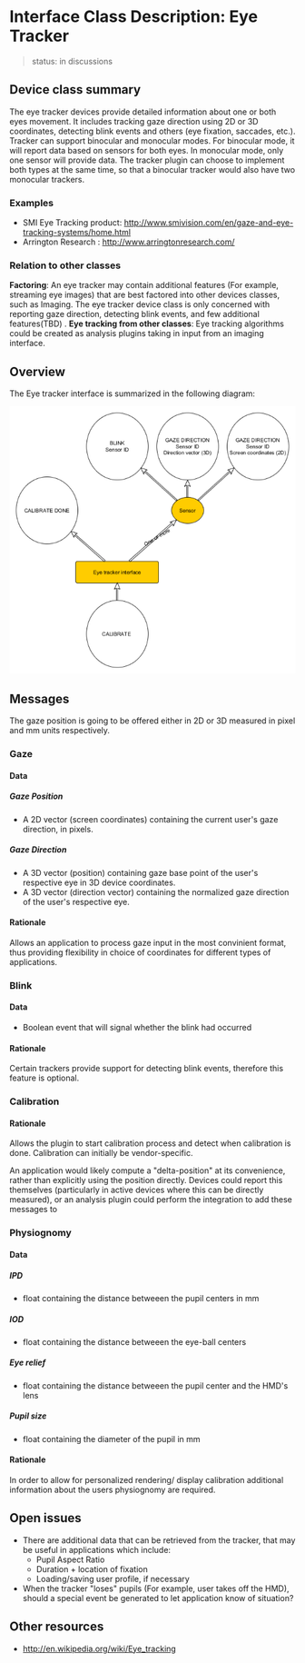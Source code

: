 # Interface Class Description: Eye Tracker

> status: in discussions

## Device class summary
The eye tracker devices provide detailed information about one or both eyes movement. It includes tracking gaze direction using 2D or 3D coordinates, detecting blink events and others (eye fixation, saccades, etc.). Tracker can support binocular and monocular modes. For binocular mode, it will report data based on sensors for both eyes. In monocular mode, only one sensor will provide data. 
The tracker plugin can choose to implement both types at the same time, so that a binocular tracker would also have two monocular trackers.

### Examples
- SMI Eye Tracking product: <http://www.smivision.com/en/gaze-and-eye-tracking-systems/home.html>
- Arrington Research : <http://www.arringtonresearch.com/>
	

### Relation to other classes
**Factoring**: An eye tracker may contain additional features (For example, streaming eye images) that are best factored into other devices classes, such as Imaging. The eye tracker device class is only concerned with reporting gaze direction, detecting blink events, and few additional features(TBD) .
**Eye tracking from other classes**: Eye tracking algorithms could be created as analysis plugins taking in input from an imaging interface.


## Overview
The Eye tracker interface is summarized in the following diagram:

![Eye tracker interface class](EyeTrackerIntefaceClass.png)

## Messages
The gaze position is going to be offered either in 2D or 3D measured in pixel and mm units respectively.

### Gaze
#### Data
##### Gaze Position
- A 2D vector (screen coordinates) containing the current user's gaze direction, in pixels.

##### Gaze Direction 
- A 3D vector (position) containing gaze base point of the user's respective eye in 3D device coordinates.
- A 3D vector (direction vector) containing the normalized gaze direction of the user's respective eye.

#### Rationale
Allows an application to process gaze input in the most convinient format, thus providing flexibility in choice of coordinates for different types of applications. 


### Blink
#### Data
- Boolean event that will signal whether the blink had occurred 

#### Rationale
Certain trackers provide support for detecting blink events, therefore this feature is optional. 

### Calibration
#### Rationale
Allows the plugin to start calibration process and detect when calibration is done. Calibration can initially be vendor-specific.

An application would likely compute a "delta-position" at its convenience, rather than explicitly using the position directly. Devices could report this themselves (particularly in active devices where this can be directly measured), or an analysis plugin could perform the integration to add these messages to 

### Physiognomy 
#### Data
##### IPD
- float containing the distance betweeen the pupil centers in mm

##### IOD
- float containing the distance betweeen the eye-ball centers

##### Eye relief
- float containing the distance betweeen the pupil center and the HMD's lens

##### Pupil size
- float containing the diameter of the pupil in mm
	

#### Rationale
In order to allow for personalized rendering/ display calibration additional information about the users physiognomy are required.

## Open issues

- There are additional data that can be retrieved from the tracker, that may be useful in applications which include:
	- Pupil Aspect Ratio
	- Duration + location of fixation
	- Loading/saving user profile, if necessary
- When the tracker "loses" pupils (For example, user takes off the HMD), should a special event be generated to let application know of situation?

## Other resources
- <http://en.wikipedia.org/wiki/Eye_tracking>
